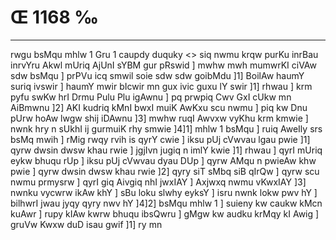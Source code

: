 # Œ 1168 ‰
---
rwgu bsMqu mhlw 1 Gru 1 caupdy duquky
<> siq nwmu krqw purKu inrBau inrvYru
Akwl mUriq AjUnI sYBM gur pRswid ]
mwhw mwh mumwrKI ciVAw sdw bsMqu ] prPVu icq smwil soie sdw sdw
goibMdu ]1] BoilAw haumY suriq ivswir ] haumY mwir bIcwir mn gux ivic
guxu lY swir ]1] rhwau ] krm pyfu swKw hrI Drmu Pulu Plu igAwnu ] pq
prwpiq Cwv GxI cUkw mn AiBmwnu ]2] AKI kudriq kMnI bwxI muiK
AwKxu scu nwmu ] piq kw Dnu pUrw hoAw lwgw shij iDAwnu ]3] mwhw ruqI
Awvxw vyKhu krm kmwie ] nwnk hry n sUkhI ij gurmuiK rhy smwie
]4]1] mhlw 1 bsMqu ] ruiq AweIly srs bsMq mwih ] rMig rwqy rvih is
qyrY cwie ] iksu pUj cVwvau lgau pwie ]1] qyrw dwsin dwsw khau rwie
] jgjIvn jugiq n imlY kwie ]1] rhwau ] qyrI mUriq eykw bhuqu rUp ]
iksu pUj cVwvau dyau DUp ] qyrw AMqu n pwieAw khw pwie ] qyrw dwsin
dwsw khau rwie ]2] qyry siT sMbq siB qIrQw ] qyrw scu nwmu prmysrw
] qyrI giq Aivgiq nhI jwxIAY ] Axjwxq nwmu vKwxIAY ]3] nwnku
vycwrw ikAw khY ] sBu loku slwhy eyksY ] isru nwnk lokw pwv hY ]
bilhwrI jwau jyqy qyry nwv hY ]4]2] bsMqu mhlw 1 ] suieny kw caukw
kMcn kuAwr ] rupy kIAw kwrw bhuqu ibsQwru ] gMgw kw audku krMqy kI
Awig ] gruVw Kwxw duD isau gwif ]1] ry mn
####
